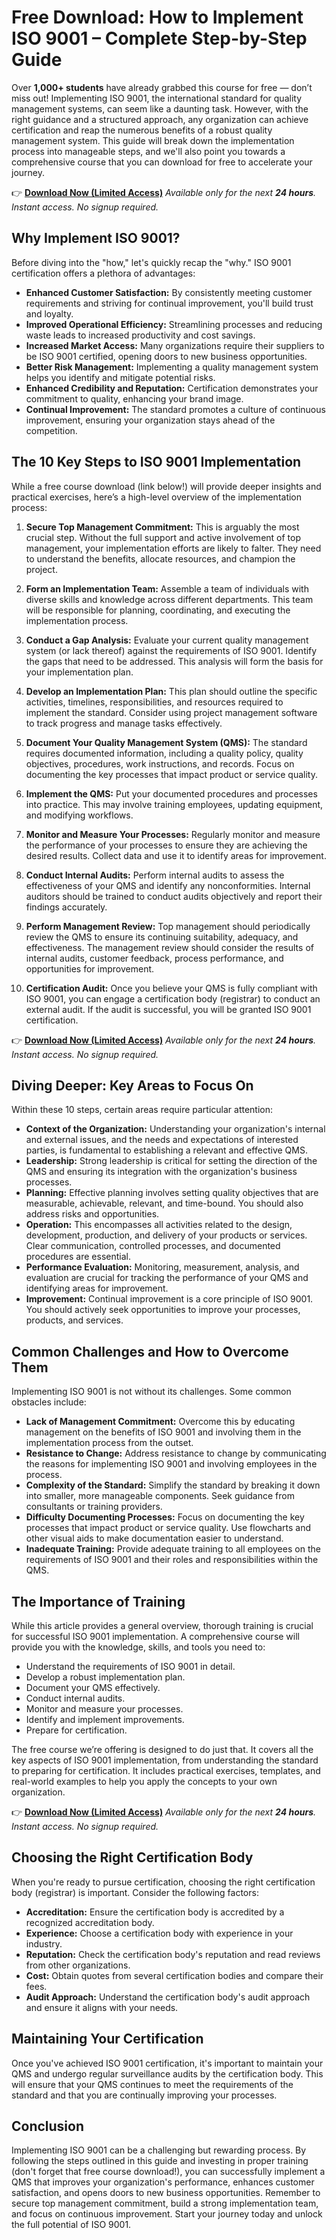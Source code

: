 # Free Download: How to Implement ISO 9001 – Complete Step-by-Step Guide

Over **1,000+ students** have already grabbed this course for free — don’t miss out!
Implementing ISO 9001, the international standard for quality management systems, can seem like a daunting task. However, with the right guidance and a structured approach, any organization can achieve certification and reap the numerous benefits of a robust quality management system. This guide will break down the implementation process into manageable steps, and we'll also point you towards a comprehensive course that you can download for free to accelerate your journey.

👉 **[Download Now (Limited Access)](https://udemywork.com/how-to-implement-iso-9001)**
_Available only for the next **24 hours**. Instant access. No signup required._

## Why Implement ISO 9001?

Before diving into the "how," let's quickly recap the "why." ISO 9001 certification offers a plethora of advantages:

*   **Enhanced Customer Satisfaction:** By consistently meeting customer requirements and striving for continual improvement, you'll build trust and loyalty.
*   **Improved Operational Efficiency:** Streamlining processes and reducing waste leads to increased productivity and cost savings.
*   **Increased Market Access:** Many organizations require their suppliers to be ISO 9001 certified, opening doors to new business opportunities.
*   **Better Risk Management:** Implementing a quality management system helps you identify and mitigate potential risks.
*   **Enhanced Credibility and Reputation:** Certification demonstrates your commitment to quality, enhancing your brand image.
*   **Continual Improvement:** The standard promotes a culture of continuous improvement, ensuring your organization stays ahead of the competition.

## The 10 Key Steps to ISO 9001 Implementation

While a free course download (link below!) will provide deeper insights and practical exercises, here’s a high-level overview of the implementation process:

1.  **Secure Top Management Commitment:** This is arguably the most crucial step. Without the full support and active involvement of top management, your implementation efforts are likely to falter. They need to understand the benefits, allocate resources, and champion the project.

2.  **Form an Implementation Team:** Assemble a team of individuals with diverse skills and knowledge across different departments. This team will be responsible for planning, coordinating, and executing the implementation process.

3.  **Conduct a Gap Analysis:** Evaluate your current quality management system (or lack thereof) against the requirements of ISO 9001. Identify the gaps that need to be addressed. This analysis will form the basis for your implementation plan.

4.  **Develop an Implementation Plan:** This plan should outline the specific activities, timelines, responsibilities, and resources required to implement the standard. Consider using project management software to track progress and manage tasks effectively.

5.  **Document Your Quality Management System (QMS):** The standard requires documented information, including a quality policy, quality objectives, procedures, work instructions, and records. Focus on documenting the key processes that impact product or service quality.

6.  **Implement the QMS:** Put your documented procedures and processes into practice. This may involve training employees, updating equipment, and modifying workflows.

7.  **Monitor and Measure Your Processes:** Regularly monitor and measure the performance of your processes to ensure they are achieving the desired results. Collect data and use it to identify areas for improvement.

8.  **Conduct Internal Audits:** Perform internal audits to assess the effectiveness of your QMS and identify any nonconformities. Internal auditors should be trained to conduct audits objectively and report their findings accurately.

9.  **Perform Management Review:** Top management should periodically review the QMS to ensure its continuing suitability, adequacy, and effectiveness. The management review should consider the results of internal audits, customer feedback, process performance, and opportunities for improvement.

10. **Certification Audit:** Once you believe your QMS is fully compliant with ISO 9001, you can engage a certification body (registrar) to conduct an external audit. If the audit is successful, you will be granted ISO 9001 certification.

👉 **[Download Now (Limited Access)](https://udemywork.com/how-to-implement-iso-9001)**
_Available only for the next **24 hours**. Instant access. No signup required._

## Diving Deeper: Key Areas to Focus On

Within these 10 steps, certain areas require particular attention:

*   **Context of the Organization:** Understanding your organization's internal and external issues, and the needs and expectations of interested parties, is fundamental to establishing a relevant and effective QMS.
*   **Leadership:** Strong leadership is critical for setting the direction of the QMS and ensuring its integration with the organization's business processes.
*   **Planning:** Effective planning involves setting quality objectives that are measurable, achievable, relevant, and time-bound. You should also address risks and opportunities.
*   **Operation:** This encompasses all activities related to the design, development, production, and delivery of your products or services. Clear communication, controlled processes, and documented procedures are essential.
*   **Performance Evaluation:** Monitoring, measurement, analysis, and evaluation are crucial for tracking the performance of your QMS and identifying areas for improvement.
*   **Improvement:** Continual improvement is a core principle of ISO 9001. You should actively seek opportunities to improve your processes, products, and services.

## Common Challenges and How to Overcome Them

Implementing ISO 9001 is not without its challenges. Some common obstacles include:

*   **Lack of Management Commitment:** Overcome this by educating management on the benefits of ISO 9001 and involving them in the implementation process from the outset.
*   **Resistance to Change:** Address resistance to change by communicating the reasons for implementing ISO 9001 and involving employees in the process.
*   **Complexity of the Standard:** Simplify the standard by breaking it down into smaller, more manageable components. Seek guidance from consultants or training providers.
*   **Difficulty Documenting Processes:** Focus on documenting the key processes that impact product or service quality. Use flowcharts and other visual aids to make documentation easier to understand.
*   **Inadequate Training:** Provide adequate training to all employees on the requirements of ISO 9001 and their roles and responsibilities within the QMS.

## The Importance of Training

While this article provides a general overview, thorough training is crucial for successful ISO 9001 implementation. A comprehensive course will provide you with the knowledge, skills, and tools you need to:

*   Understand the requirements of ISO 9001 in detail.
*   Develop a robust implementation plan.
*   Document your QMS effectively.
*   Conduct internal audits.
*   Monitor and measure your processes.
*   Identify and implement improvements.
*   Prepare for certification.

The free course we’re offering is designed to do just that. It covers all the key aspects of ISO 9001 implementation, from understanding the standard to preparing for certification. It includes practical exercises, templates, and real-world examples to help you apply the concepts to your own organization.

👉 **[Download Now (Limited Access)](https://udemywork.com/how-to-implement-iso-9001)**
_Available only for the next **24 hours**. Instant access. No signup required._

## Choosing the Right Certification Body

When you're ready to pursue certification, choosing the right certification body (registrar) is important. Consider the following factors:

*   **Accreditation:** Ensure the certification body is accredited by a recognized accreditation body.
*   **Experience:** Choose a certification body with experience in your industry.
*   **Reputation:** Check the certification body's reputation and read reviews from other organizations.
*   **Cost:** Obtain quotes from several certification bodies and compare their fees.
*   **Audit Approach:** Understand the certification body's audit approach and ensure it aligns with your needs.

## Maintaining Your Certification

Once you've achieved ISO 9001 certification, it's important to maintain your QMS and undergo regular surveillance audits by the certification body. This will ensure that your QMS continues to meet the requirements of the standard and that you are continually improving your processes.

## Conclusion

Implementing ISO 9001 can be a challenging but rewarding process. By following the steps outlined in this guide and investing in proper training (don't forget that free course download!), you can successfully implement a QMS that improves your organization's performance, enhances customer satisfaction, and opens doors to new business opportunities. Remember to secure top management commitment, build a strong implementation team, and focus on continuous improvement. Start your journey today and unlock the full potential of ISO 9001.
